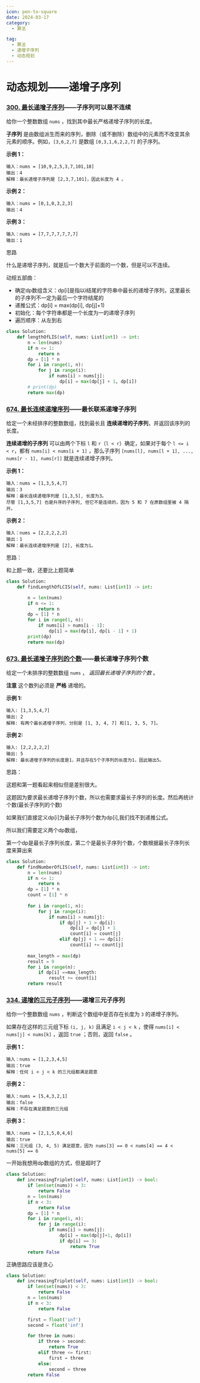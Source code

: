 ```yaml
---
icon: pen-to-square
date: 2024-03-17
category:
  - 算法

tag:
  - 算法
  - 递增子序列
  - 动态规划
---
```




# 动态规划——递增子序列



### [300. 最长递增子序列](https://leetcode.cn/problems/longest-increasing-subsequence/)——子序列可以是不连续

给你一个整数数组 `nums` ，找到其中最长严格递增子序列的长度。

**子序列** 是由数组派生而来的序列，删除（或不删除）数组中的元素而不改变其余元素的顺序。例如，`[3,6,2,7]` 是数组 `[0,3,1,6,2,2,7]` 的子序列。

**示例 1：**

```
输入：nums = [10,9,2,5,3,7,101,18]
输出：4
解释：最长递增子序列是 [2,3,7,101]，因此长度为 4 。
```

**示例 2：**

```
输入：nums = [0,1,0,3,2,3]
输出：4
```

**示例 3：**

```
输入：nums = [7,7,7,7,7,7,7]
输出：1
```

思路

什么是递增子序列，就是后一个数大于前面的一个数，但是可以不连续。

动规五部曲：

- 确定dp数组含义：dp[i]是指以i结尾的字符串中最长的递增子序列，这里最长的子序列不一定为最后一个字符结尾的
- 递推公式：dp[i] = max(dp[i], dp[j]+1)
- 初始化：每个字符串都是一个长度为一的递增子序列
- 遍历顺序：从左到右



```python
class Solution:
    def lengthOfLIS(self, nums: List[int]) -> int:
        n = len(nums)
        if n <= 1:
            return n
        dp = [1] * n
        for i in range(1, n):
            for j in range(i):
                if nums[i] > nums[j]:
                    dp[i] = max(dp[j] + 1, dp[i])
        # print(dp)
        return max(dp)

```

### [674. 最长连续递增序列](https://leetcode.cn/problems/longest-continuous-increasing-subsequence/)——最长联系递增子序列

给定一个未经排序的整数数组，找到最长且 **连续递增的子序列**，并返回该序列的长度。

**连续递增的子序列** 可以由两个下标 `l` 和 `r`（`l < r`）确定，如果对于每个 `l <= i < r`，都有 `nums[i] < nums[i + 1]` ，那么子序列 `[nums[l], nums[l + 1], ..., nums[r - 1], nums[r]]` 就是连续递增子序列。

 

**示例 1：**

```
输入：nums = [1,3,5,4,7]
输出：3
解释：最长连续递增序列是 [1,3,5], 长度为3。
尽管 [1,3,5,7] 也是升序的子序列, 但它不是连续的，因为 5 和 7 在原数组里被 4 隔开。 
```

**示例 2：**

```
输入：nums = [2,2,2,2,2]
输出：1
解释：最长连续递增序列是 [2], 长度为1。
```

思路：

和上题一致，还要比上题简单

```python
class Solution:
    def findLengthOfLCIS(self, nums: List[int]) -> int:

        n = len(nums)
        if n <= 1:
            return n
        dp = [1] * n
        for i in range(1, n):
            if nums[i] > nums[i - 1]:
                dp[i] = max(dp[i], dp[i - 1] + 1)
        print(dp)
        return max(dp)

```



### [673. 最长递增子序列的个数](https://leetcode.cn/problems/number-of-longest-increasing-subsequence/)——最长递增子序列个数

给定一个未排序的整数数组 `nums` ， *返回最长递增子序列的个数* 。

**注意** 这个数列必须是 **严格** 递增的。

 

**示例 1:**

```
输入: [1,3,5,4,7]
输出: 2
解释: 有两个最长递增子序列，分别是 [1, 3, 4, 7] 和[1, 3, 5, 7]。
```

**示例 2:**

```
输入: [2,2,2,2,2]
输出: 5
解释: 最长递增子序列的长度是1，并且存在5个子序列的长度为1，因此输出5。
```

思路：

这题和第一题看起来相似但是差别很大。

这题因为要求最长递增子序列个数，所以也需要求最长子序列的长度。然后再统计个数(最长子序列的个数)

如果我们直接定义dp[i]为最长子序列个数为dp[i],我们找不到递推公式。

所以我们需要定义两个dp数组，

第一个dp是最长子序列长度，第二个是最长子序列个数，个数根据最长子序列长度来算出来





```python
class Solution:
    def findNumberOfLIS(self, nums: List[int]) -> int:
        n = len(nums)
        if n <= 1:
            return n
        dp = [1] * n
        count = [1] * n
    
        for i in range(1, n):
            for j in range(i):
                if nums[i] > nums[j]:
                    if dp[j] + 1 > dp[i]:
                        dp[i] = dp[j] + 1
                        count[i] = count[j]
                    elif dp[j] + 1 == dp[i]:
                        count[i] += count[j]
            
        max_length = max(dp)
        result = 0
        for i in range(n):
            if dp[i] ==max_length:
                result += count[i]
        return result

```

### [334. 递增的三元子序列](https://leetcode.cn/problems/increasing-triplet-subsequence/)——递增三元子序列

给你一个整数数组 `nums` ，判断这个数组中是否存在长度为 `3` 的递增子序列。

如果存在这样的三元组下标 `(i, j, k)` 且满足 `i < j < k` ，使得 `nums[i] < nums[j] < nums[k]` ，返回 `true` ；否则，返回 `false` 。

 

**示例 1：**

```
输入：nums = [1,2,3,4,5]
输出：true
解释：任何 i < j < k 的三元组都满足题意
```

**示例 2：**

```
输入：nums = [5,4,3,2,1]
输出：false
解释：不存在满足题意的三元组
```

**示例 3：**

```
输入：nums = [2,1,5,0,4,6]
输出：true
解释：三元组 (3, 4, 5) 满足题意，因为 nums[3] == 0 < nums[4] == 4 < nums[5] == 6
```

 

一开始我想用dp数组的方式，但是超时了

```python
class Solution:
    def increasingTriplet(self, nums: List[int]) -> bool:
        if len(set(nums)) < 3:
            return False
        n = len(nums)
        if n < 3:
            return False
        dp = [1] * n
        for i in range(1, n):
            for j in range(i):
                if nums[i] > nums[j]:
                    dp[i] = max(dp[j]+1, dp[i])
                    if dp[i] == 3:
                        return True
        return False
```

正确思路应该是贪心

```python
class Solution:
    def increasingTriplet(self, nums: List[int]) -> bool:
        if len(set(nums)) < 3:
            return False
        n = len(nums)
        if n < 3:
            return False

        first = float('inf')
        second = float('inf')

        for three in nums:
            if three > second:
                return True
            elif three <= first:
                first = three
            else:
                second = three
        return False

```

